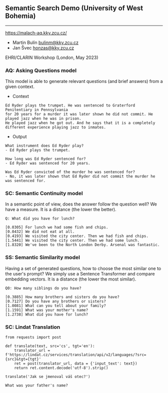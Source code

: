 ## Semantic Search Demo (University of West Bohemia)
---

https://malach-aq.kky.zcu.cz/

- Martin Bulín <bulinm@kky.zcu.cz>
- Jan Švec <honzas@kky.zcu.cz>


EHRI/CLARIN Workshop (London, May 2023)

### AQ: Asking Questions model
This model is able to generate relevant questions (and brief answers) from a given context.

- Context
``` 
Ed Ryder plays the trumpet. He was sentenced to Graterford Penitentiary in Pennsylvania 
for 20 years for a murder it was later shown he did not commit. He played jazz when he was in prison. 
He played jazz when he got out. And he says that it is a completely different experience playing jazz to inmates.
```

- Output
```
What instrument does Ed Ryder play? 
- Ed Ryder plays the trumpet. 

How long was Ed Ryder sentenced for? 
- Ed Ryder was sentenced for 20 years.

Was Ed Ryder convicted of the murder he was sentenced for? 
- No, it was later shown that Ed Ryder did not commit the murder he was sentenced for.
```

### SC: Semantic Continuity model
In a semantic point of view, does the answer follow the question well? We have a measure. It is a distance (the lower the better).

```
Q: What did you have for lunch?

[0.0305] For lunch we had some fish and chips.
[0.0432] We did not eat at all.
[0.4193] We visited the city center. Then we had fish and chips.
[1.5441] We visited the city center. Then we had some lunch.
[1.8320] We've been to the North London Derby. Arsenal was fantastic.
```

### SS: Semantic Similarity model
Having a set of generated questions, how to choose the most similar one to the user's prompt? We simply use a Sentence Transformer and compare embedding vectors.
It is a distance (the lower the most similar).

```
Q0: How many siblings do you have?

[0.3885] How many brothers and sisters do you have?
[0.7127] Do you have any brothers or sisters?
[1.0081] What can you tell about your family?
[1.1591] What was your mother's name?
[1.2738] What did you have for lunch?
```

### SC: Lindat Translation
```
from requests import post

def translate(text, src='cs', tgt='en'):
    translator_url = f'https://lindat.cz/services/translation/api/v2/languages/?src={src}&tgt={tgt}'
    ret = post(translator_url, data = {'input_text': text})
    return ret.content.decode('utf-8').strip()

translate('Jak se jmenoval váš otec?')

What was your father's name?
```